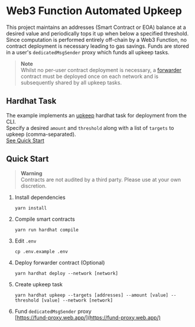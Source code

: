 # Web3 Function Automated Upkeep

This project maintains an addresses (Smart Contract or EOA) balance at a desired value and periodically tops it up when below a specified threshold.
Since computation is performed entirely off-chain by a Web3 Function, no contract deployment is necessary leading to gas savings.
Funds are stored in a user's `dedicatedMsgSender` proxy which funds all upkeep tasks.

> **Note**  
> Whilst no per-user contract deployment is necessary, a [forwarder](https://github.com/gelatodigital/w3f-automated-upkeep/blob/main/contracts/FeeForwarder.sol) contract must be deployed once on each network and is subsequently shared by all upkeep tasks.

## Hardhat Task
The example implements an [upkeep](https://github.com/gelatodigital/w3f-automated-upkeep/blob/main/tasks/upkeep.ts) hardhat task for deployment from the CLI.  
Specify a desired `amount` and `threshold` along with a list of `targets` to upkeep (comma-separated).  
[See Quick Start](#quick-start)

## Quick Start

> **Warning**  
> Contracts are not audited by a third party. Please use at your own discretion.

1. Install dependencies
   ```
   yarn install
   ```
2. Compile smart contracts
   ```
   yarn run hardhat compile
   ```
3. Edit ``.env``
   ```
   cp .env.example .env
   ```
4. Deploy forwarder contract (Optional)
   ```
   yarn hardhat deploy --network [network]
   ```
5. Create upkeep task
   ```
   yarn hardhat upkeep --targets [addresses] --amount [value] --threshold [value] --network [network]
   ```
6. Fund `dedicatedMsgSender` proxy   
   [https://fund-proxy.web.app/](https://fund-proxy.web.app/)
